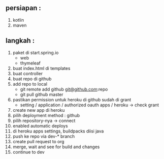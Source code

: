 ## persiapan :

1. kotlin
2. maven

## langkah :

1. paket di start.spring.io
   - web
   - thymeleaf
2. buat index.html di templates
3. buat controller
4. buat repo di github
5. add repo to local
   - git remote add github git@github.com:repo
   - git pull github master
6. pastikan permission untuk heroku di github sudah di grant
   - setting / application / authorized oauth apps / heroku -> check grant
7. create new app di heroku
8. pilih deployment method : github
9. pilih repository-nya -> connect
10. enabled automatic deploys
11. di heroku apps settings, buildpacks diisi java
12. push ke repo via dev-* branch
13. create pull request to org
14. merge, wait and see for build and changes
15. continue to dev

